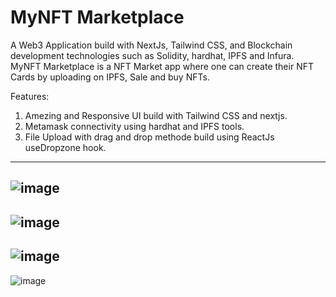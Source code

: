 # MyNFT Marketplace

A Web3 Application build with NextJs, Tailwind CSS, and Blockchain development technologies such as Solidity, hardhat, IPFS and Infura.
MyNFT Marketplace is a NFT Market app where one can create their NFT Cards by uploading on IPFS, Sale and buy NFTs. 

Features:
1. Amezing and Responsive UI build with Tailwind CSS and nextjs.
1. Metamask connectivity using hardhat and IPFS tools.
1. File Upload with drag and drop methode build using ReactJs useDropzone hook.

----

![image](https://user-images.githubusercontent.com/65458743/194045562-e11fc760-3b59-4db6-8ccb-5cdea462e4a7.png)
----
![image](https://user-images.githubusercontent.com/65458743/194045689-cf7471bc-456f-49bb-8899-0ea927cc161c.png)
----
![image](https://user-images.githubusercontent.com/65458743/194045899-08ca2f78-f86c-4166-b894-046736f17163.png)
----
![image](https://user-images.githubusercontent.com/65458743/194046005-743a6ac6-78c6-4948-96b5-8d02c3ae8c87.png)

